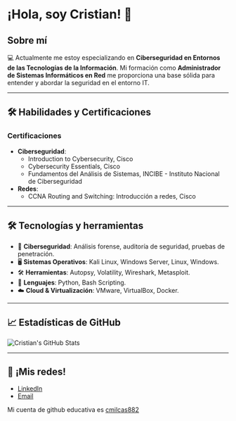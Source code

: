 # ¡Hola, soy Cristian! 👋

## Sobre mí

💻 Actualmente me estoy especializando en **Ciberseguridad en Entornos de las Tecnologías de la Información**. Mi formación como **Administrador de Sistemas Informáticos en Red** me proporciona una base sólida para entender y abordar la seguridad en el entorno IT.

---

## 🛠️ Habilidades y Certificaciones

### Certificaciones

* **Ciberseguridad**:
  * Introduction to Cybersecurity, Cisco
  * Cybersecurity Essentials, Cisco
  * Fundamentos del Análisis de Sistemas, INCIBE - Instituto Nacional de Ciberseguridad
* **Redes**:
  * CCNA Routing and Switching: Introducción a redes, Cisco
    
---

## 🛠️ Tecnologías y herramientas

- 🔐 **Ciberseguridad**: Análisis forense, auditoría de seguridad, pruebas de penetración.
- 🖥️ **Sistemas Operativos**: Kali Linux, Windows Server, Linux, Windows.
- 🛠️ **Herramientas**: Autopsy, Volatility, Wireshark, Metasploit.
- 📌 **Lenguajes**: Python, Bash Scripting.
- ☁️ **Cloud & Virtualización**: VMware, VirtualBox, Docker.

---

## 📈 Estadísticas de GitHub

![Cristian's GitHub Stats](https://github-readme-stats.vercel.app/api?username=crismillan06&show_icons=true&theme=radical)

---

## 📩 ¡Mis redes!

* [LinkedIn](https://www.linkedin.com/in/crismillanc)
* [Email](mailto:crismillanc06@gmail.com)

Mi cuenta de github educativa es [cmilcas882](https://github.com/cmilcas882)  
